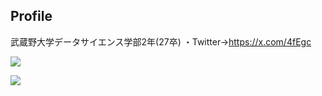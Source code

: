 ## Profile
武蔵野大学データサイエンス学部2年(27卒)
・Twitter→https://x.com/4fEgc

![](https://github-readme-stats.vercel.app/api/top-langs?username=tacho-bana&show_icons=true&locale=en&layout=compact)


![](https://skillicons.dev/icons?i=html,css,js,react,python,php,go,java,flask)